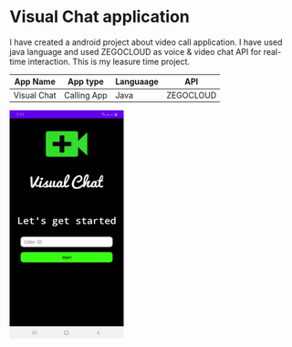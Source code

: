 # Visual Chat application

I have created a android project about video call application. I have used java language and used ZEGOCLOUD as voice & video chat API for real-time interaction.
This is my leasure time project.

| App Name | App type | Languaage | API |
|-|-|-|-|
| Visual Chat | Calling App | Java | ZEGOCLOUD |


<img src ="https://github.com/fsRakib/Visual_Chat/blob/master/asset/HOMEscreenVisual%20Chat.jpg" width="200" height="400">
